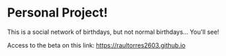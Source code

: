 # Personal Project!

This is a social network of birthdays, but not normal birthdays... You'll see!

Access to the beta on this link: https://raultorres2603.github.io
